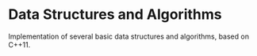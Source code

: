 # Data Structures and Algorithms

Implementation of several basic data structures and algorithms, based on C++11.
